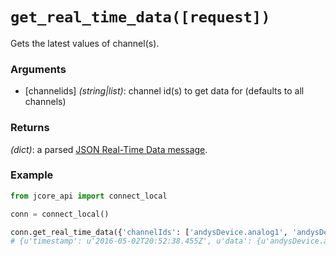 # `get_real_time_data([request])`

Gets the latest values of channel(s).

### Arguments

* [channelids] *(string|list)*: channel id(s) to get data for (defaults to all channels)

### Returns

*(dict)*: a parsed [JSON Real-Time Data message](../schema/realTimeData.md).

### Example

```py
from jcore_api import connect_local

conn = connect_local()

conn.get_real_time_data({'channelIds': ['andysDevice.analog1', 'andysDevice.analog2']})
# {u'timestamp': u'2016-05-02T20:52:38.455Z', u'data': {u'andysDevice.analog1': 0.568205191, u'andysDevice.analog2': 0.9166735450000001}}
```
